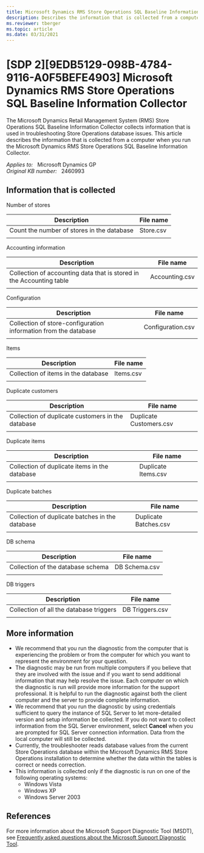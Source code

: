 ```yaml
---
title: Microsoft Dynamics RMS Store Operations SQL Baseline Information Collector
description: Describes the information that is collected from a computer when you run the Microsoft Dynamics Retail Management System (RMS) Store Operations SQL Baseline Information Collector for versions of Windows older than Windows 7 and Windows Server 2008.
ms.reviewer: tberger
ms.topic: article
ms.date: 03/31/2021
---
```

# [SDP 2][9EDB5129-098B-4784-9116-A0F5BEFE4903] Microsoft Dynamics RMS Store Operations SQL Baseline Information Collector

The Microsoft Dynamics Retail Management System (RMS) Store Operations SQL Baseline Information Collector collects information that is used in troubleshooting Store Operations database issues. This article describes the information that is collected from a computer when you run the Microsoft Dynamics RMS Store Operations SQL Baseline Information Collector.

_Applies to:_ &nbsp; Microsoft Dynamics GP  
_Original KB number:_ &nbsp; 2460993

## Information that is collected

Number of stores

|Description|File name|
|---|---|
|Count the number of stores in the database|Store.csv|
|||

Accounting information

|Description|File name|
|---|---|
|Collection of accounting data that is stored in the Accounting table|Accounting.csv|
|||

Configuration

|Description|File name|
|---|---|
|Collection of store-configuration information from the database|Configuration.csv|
|||

Items

|Description|File name|
|---|---|
|Collection of items in the database|Items.csv|
|||

Duplicate customers

|Description|File name|
|---|---|
|Collection of duplicate customers in the database|Duplicate Customers.csv|
|||

Duplicate items

|Description|File name|
|---|---|
|Collection of duplicate items in the database|Duplicate Items.csv|
|||

Duplicate batches

|Description|File name|
|---|---|
|Collection of duplicate batches in the database|Duplicate Batches.csv|
|||

DB schema

|Description|File name|
|---|---|
|Collection of the database schema|DB Schema.csv|
|||

DB triggers

|Description|File name|
|---|---|
|Collection of all the database triggers|DB Triggers.csv|
|||

## More information

- We recommend that you run the diagnostic from the computer that is experiencing the problem or from the computer for which you want to represent the environment for your question.
- The diagnostic may be run from multiple computers if you believe that they are involved with the issue and if you want to send additional information that may help resolve the issue. Each computer on which the diagnostic is run will provide more information for the support professional. It is helpful to run the diagnostic against both the client computer and the server to provide complete information.
- We recommend that you run the diagnostic by using credentials sufficient to query the instance of SQL Server to let more-detailed version and setup information be collected. If you do not want to collect information from the SQL Server environment, select **Cancel** when you are prompted for SQL Server connection information. Data from the local computer will still be collected.
- Currently, the troubleshooter reads database values from the current Store Operations database within the Microsoft Dynamics RMS Store Operations installation to determine whether the data within the tables is correct or needs correction.
- This information is collected only if the diagnostic is run on one of the following operating systems:
  - Windows Vista
  - Windows XP
  - Windows Server 2003

## References

For more information about the Microsoft Support Diagnostic Tool (MSDT), see [Frequently asked questions about the Microsoft Support Diagnostic Tool](/troubleshoot/sql/general/answers-questions-msdt).
